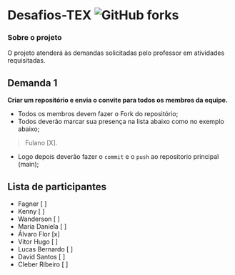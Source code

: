 # Desafios-TEX ![GitHub forks](https://img.shields.io/github/forks/ffagner/Desafios-TEX?style=social)

### Sobre o projeto
O projeto atenderá às demandas solicitadas pelo professor em atividades requisitadas.

## Demanda 1
**Criar um repositório e envia o convite para todos os membros da equipe.**
- Todos os membros devem fazer o Fork do repositório;
- Todos deverão marcar sua presença na lista abaixo como no exemplo abaixo;
>Fulano [X].
- Logo depois deverão fazer o `commit` e o `push` ao repositorio principal (main);

## Lista de participantes
- Fagner                  [ ]
- Kenny                   [ ]
- Wanderson               [ ]
- Maria Daniela           [ ]
- Álvaro Flor             [x]
- Vitor Hugo              [ ]
- Lucas Bernardo          [ ]
- David Santos            [ ]
- Cleber Ribeiro          [ ]
